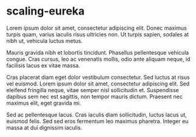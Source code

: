 # scaling-eureka

Lorem ipsum dolor sit amet, consectetur adipiscing elit. Donec maximus turpis quam, varius iaculis risus ultricies non. Ut turpis sapien, sodales at nibh ut, vehicula luctus metus. 

Mauris gravida nibh et lobortis tincidunt. Phasellus pellentesque vehicula congue. Cras cursus, leo ac venenatis mollis, odio ante aliquam neque, id facilisis lacus ex vitae massa. 

Cras placerat diam eget dolor vestibulum consectetur. Sed luctus at risus vel euismod. Lorem ipsum dolor sit amet, consectetur adipiscing elit. Sed eleifend fringilla neque, vitae semper nisl sollicitudin et. Suspendisse dapibus sem nec est sagittis, non tempor mauris dictum. Praesent nec maximus elit, eget gravida mi.

Sed ac pellentesque lacus. Cras iaculis diam sollicitudin, luctus lacus ut, euismod felis. Sed sed eros fermentum leo maximus pharetra. Integer eu massa at dui dignissim iaculis. 
